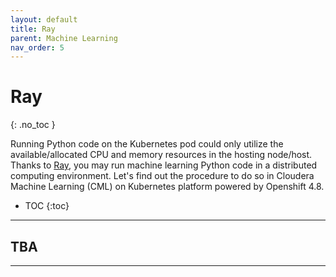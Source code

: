 ```yaml
---
layout: default
title: Ray
parent: Machine Learning
nav_order: 5
---
```


# Ray
{: .no_toc }

Running Python code on the Kubernetes pod could only utilize the available/allocated CPU and memory resources in the hosting node/host. Thanks to [Ray](https://www.ray.io/), you may run machine learning Python code in a distributed computing environment. Let's find out the procedure to do so in Cloudera Machine Learning (CML) on Kubernetes platform powered by Openshift 4.8.


- TOC
{:toc}

---
## TBA
    

---